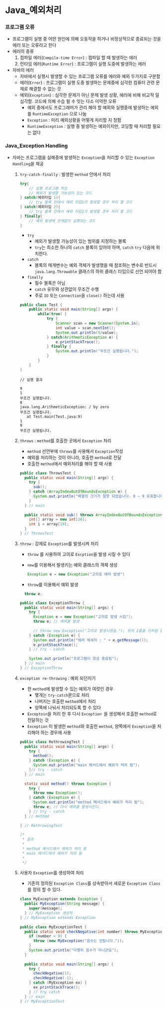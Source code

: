 # Java_예외처리

### 프로그램 오류

* 프로그램이 실행 중 어떤 원인에 의해 오동작을 하거나 비정상적으로 종료되는 것을 에러 또는 오류라고 한다
* 에러의 종류
  1. 컴파일 에러(`Compile-time Error`) : 컴파일 할 때 발생하는 에러
  2. 런타임 에러(`Runtime Error`) : 프로그램이 실행 도중에 발생하는 에러
* 자바의 에러
  * 자바에서 실행시 발생할 수 있는 프로그램 오류를 에러와 예외 두가지로 구분함
  * 에러(`Error`) : 프로그램이 실행 도중 발생하는 문제중에 심각한 컴퓨터 관련 문제로 해결할 수 없는 것
  * 예외(`Exception`) : 심각한 문제가 아닌 문제 발생 상황, 에러에 비해 비교적 덜 심각함. 코드에 의해 수습 될 수 잇는 다소 미약한 오류
    * 예외 중에서도 프로그래머가 관리 해야 할 예외와 실행중에 발생하는 예외를 `RuntimeException` 으로 나눔
    * `Exception` : 미리 예외상황을 어떻게 처리할 지 정함
    * `RuntimeException` : 실행 중 발생하는 예외이지만, 코딩할 때 처리할 필요는 없다



### Java_Exception Handling

* 자바는 프로그램을 실해중에 발생하는 `Exception`을 처리할 수 있는 `Exception Handling`을 제공

  1. `try-catch-finally` : 발생한 `method` 안에서 처리

     ```java
     try{
         // 실행 프로그램 작성
         // 예외가 발생할 가능성이 있는 코드
     } catch(예외타입 1){
         // try 블록 안에서 예외 타입1이 발생할 경우 처리 할 코드
     } catch(예외타입 2){
         // try 블록 안에서 예외 타입2가 발생할 경우 처리 할 코드
     } finally{
         // 예외 발생에 관계없이 실행되는 코드
     }
     ```

     * `try`
       * 예외가 발생할 가능성이 있는 범위를 지정하는 블록
       * `try`는 최소한 하나의 `catch` 블록이 있어야 하며, `catch` `try` 다음에 위치한다.
     * `catch`
       * 블록의 매개변수는 예외 객체가 발생했을 때 참조하는 변수로 반드시 `java.lang.Throwable` 클래스의 하위 클래스 타입으로 선언 되어야 함
     * `finally`
       * 필수 블록은 아님
       * `catch`  유무와 상관없이 무조건 수행
       * 주로 `IO` 또는 `Connection`을 `close()` 하는데 사용

     

     ```java
     public class Test {
         public static void main(String[] args) {
             while(true) {
                 try {
                     Scanner scan = new Scanner(System.in);
                     int value = scan.nextInt();
                     System.out.println(9/value);
                 } catch(ArithmeticException e) {
                     e.printStackTrace();
                 } finally {
                     System.out.println("무조건 실행됩니다.");
                 }
             }
         }
     }
     ```

     ```
     // 실행 결과
     
     9
     1
     무조건 실행됩니다.
     0
     java.lang.ArithmeticException: / by zero
     무조건 실행됩니다.
     	at Test.main(Test.java:9)
     1
     9
     무조건 실행됩니다.
     ```

     

  

  2. `throws` : `method`를 호출한 곳에서 `Exception` 처리

     * `method` 선언부에 `throws`를 사용해서 `Exception`작성
     * 예외를 처리하는 것이 아니라, 호출한 `method`로 전달
     * 호출한 `method`에서 예외처리를 해야 할 때 사용
  
     ```java
     public class ThrowsTest {
       public static void main(String[] args) {
         try {
           sub();
         } catch (ArrayIndexOutOfBoundsException e) {
           System.out.println("배열의 크기가 잘못 되었습니다. 0 ~ 9 유효합니다.");
         }
       } // main
        
       public static void sub() throws ArrayIndexOutOfBoundsException {
         int[] array = new int[10];
         int i = array[10];
       }
     } // ThrowsTest
     ```
  
   
  
     
  
  3. `throw` : 강제로 `Exception`를 발생시켜 처리
  
     * `throw` 를 사용하여 고의로 `Excption`을 발생 시킬 수 있다
  
     * `new`를 이용해서 발생키는 예외 클래스의 객체 생성
  
       ```java
       Exception e = new Exception("고의로 에러 발생")
       ```
  
     * `throw`를 이용해서 예외 발생
  
     ```java
       throw e;
     ```
  
     
  
     ```java
     public class ExceptionThrow {
       public static void main(String[] args) {
         try {
           Exception e = new Exception("고의로 발생 시킴");
           throw e; // 예외를 발생
            
           // throw new Exception("고의로 발생시켰음."); 위의 2줄을 이처럼 1줄로 줄여쓰기 가능하다.
         } catch (Exception e) {
           System.out.println("에러 메세지 : " + e.getMessage());
           e.printStackTrace();
         } // try - catch
          
         System.out.println("프로그램이 정상 종료됨");
       } // main
     } // ExceptionThrow
     ```
  
  
  
  4. `exception re-throwing` : 예외 되던지기
  
     * 한 `method`에 발생할 수 있는 예외가 여럿인 경우
       * 몇개는 `try-catch`문으로 처리
       * 나머지는 호출한 `method`에서 처리
       * 양쪽에 나눠서 처리되도록 할 수 있다
     * `Exceptoin`을 처리 한 후 다시 `Exception `을 생성해서 호출한 `method`로 전달하는 것
     * `Exception` 이 발생한 `method`와 호출한 `method`, 양쪽에서 `Exception`을 처리해야 하는 경우에 사용
  
     ```java
     public class RethrowingTest {
       public static void main(String[] args) {
         try {
           method();
         } catch (Exception e) {
           System.out.println("main 메서드에서 예외가 처리 됨");
         }// try - catch
       } // main
        
       static void method() throws Exception {
         try {
           throw new Exception();
         } catch (Exception e) {
           System.out.println("method 메서드에서 예외가 처리 됨");
           throw e; // 다시 예외를 발생시킨다.
         } // try - catch
       } // method
        
     } // RethrowingTest
      
     /*
      * 결과
      *
      * method 메서드에서 예외가 처리 됨
      * main 메서드에서 예외가 처리 됨
      *
      */ 
     ```
  
     
  
  
  
   5. 사용자 `Exception`를 생성하여 처리
  
      * 기존의 정의된 `Exception Class`를 상속받아서 새로운 `Exception Class`를 정의 할 수 있다.
  
      ```java
      class MyException extends Exception {
        public MyException(String message) {
          super(message);
        } // MyException 생성자
      } // MyException extends Exception
       
      public class MyExceptionTest {
        public static void checkNegative(int number) throws MyException {
          if (number < 0) {
            throw (new MyException("음수는 안됩니다."));
          }
          System.out.println("다행히 음수가 아니군요");
        }
         
        public static void main(String[] args) {
          try {
            checkNegative(1);
            checkNegative(-1);
          } catch (MyException ex) {
            ex.printStackTrace();
          } // try catch
        } // main
      } // MyExceptionTest
      ```
  
      


